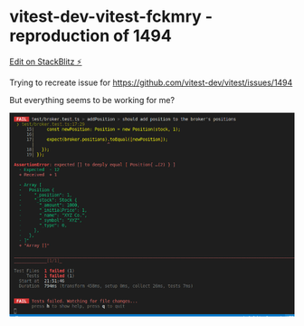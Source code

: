 # vitest-dev-vitest-fckmry - reproduction of 1494

[Edit on StackBlitz ⚡️](https://stackblitz.com/edit/vitest-dev-vitest-fckmry)

Trying to recreate issue for <https://github.com/vitest-dev/vitest/issues/1494>

But everything seems to be working for me?

![](./screenshot-2022-08-21%2021-53-01.png)
